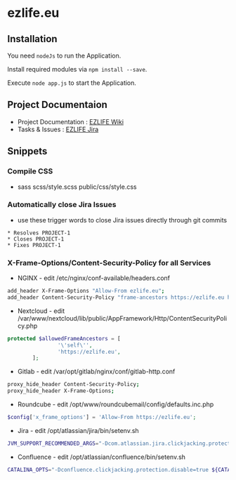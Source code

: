 # ezlife.eu

## Installation

You need `nodeJs` to run the Application.

Install required modules via `npm install --save`.

Execute `node app.js` to start the Application.

## Project Documentaion

* Project Documentation : [EZLIFE Wiki](https://wiki.ezlife.eu/display/EZLIFE/ezlife+Home)
* Tasks & Issues : [EZLIFE Jira](https://jira.ezlife.eu/browse/EZLIFE)

## Snippets

### Compile CSS
 
* sass scss/style.scss public/css/style.css

### Automatically close Jira Issues

  * use these trigger words to close Jira issues directly through git commits

```
* Resolves PROJECT-1
* Closes PROJECT-1
* Fixes PROJECT-1
```

### X-Frame-Options/Content-Security-Policy for all Services

* NGINX - edit /etc/nginx/conf-available/headers.conf

```bash
add_header X-Frame-Options "Allow-From ezlife.eu";
add_header Content-Security-Policy "frame-ancestors https://ezlife.eu https://kc.ezlife.eu https://mail.ezlife.eu https://gitlab.ezlife.eu";
```

* Nextcloud - edit /var/www/nextcloud/lib/public/AppFramework/Http/ContentSecurityPolicy.php

```php
protected $allowedFrameAncestors = [
                '\'self\'',
                'https://ezlife.eu',
        ];
```

* Gitlab - edit /var/opt/gitlab/nginx/conf/gitlab-http.conf

```bash
proxy_hide_header Content-Security-Policy;
proxy_hide_header X-Frame-Options;
```

* Roundcube - edit /opt/www/roundcubemail/config/defaults.inc.php

```php
$config['x_frame_options'] = 'Allow-From https://ezlife.eu';
```

* Jira - edit /opt/atlassian/jira/bin/setenv.sh

```bash
JVM_SUPPORT_RECOMMENDED_ARGS="-Dcom.atlassian.jira.clickjacking.protection.disabled=true"
```

* Confluence - edit /opt/atlassian/confluence/bin/setenv.sh
```bash
CATALINA_OPTS="-Dconfluence.clickjacking.protection.disable=true ${CATALINA_OPTS}"
```